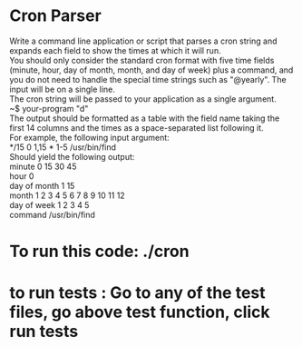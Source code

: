 # Cron Parser
Write a command line application or script that parses a cron string and expands each field to show the times at which it will run. <br>
You should only consider the standard cron format with five time fields (minute, hour, day of month, month, and day of week) plus a command, and you do not need to handle the special time strings such as "@yearly". The input will be on a single line.<br>
The cron string will be passed to your application as a single argument.<br>
~$ your-program "d"<br>
The output should be formatted as a table with the field name taking the first 14 columns and the times as a space-separated list following it.<br>
For example, the following input argument:<br>
*/15 0 1,15 * 1-5 /usr/bin/find<br>
Should yield the following output:<br>
minute 0 15 30 45<br>
hour 0<br>
day of month 1 15<br>
month 1 2 3 4 5 6 7 8 9 10 11 12<br>
day of week 1 2 3 4 5<br>
command /usr/bin/find<br>

# To run this code: ./cron
# to run tests : Go to any of the test files, go above test function, click run tests
